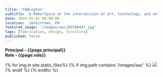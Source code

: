 ```yaml
---
title: 'FABington'
subtitle: 'A MakerSpace at the intersection of art, technology, and entrepreneurship.'
date: 2016-05-01 00:00:00
location: 'Jenkintown, PA'
featured_image: '/images/aac/DSC00447.jpg'
tags: [fabrication, design, furniture]
published: false
---
```

**Principal - {{page.principal}} <br>
Role - {{page.role}}**<br>
<div class="gallery" data-columns="3">
{% for img in site.static_files%}
  {% if img.path contains '/images/aac' %}
    <img src="{{ img.path }}"/>
  {% endif %}
{% endfor %}
</div>
